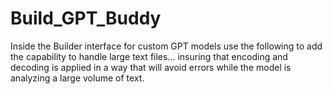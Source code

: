 # Build_GPT_Buddy
Inside the Builder interface for custom GPT models use the following to add the capability to handle large text files... insuring that encoding and decoding is applied in a way that will avoid errors while the model is analyzing a large volume of text.
